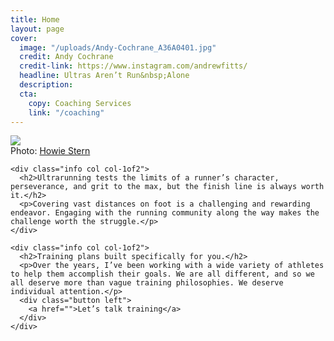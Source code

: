 ```yaml
---
title: Home
layout: page
cover:
  image: "/uploads/Andy-Cochrane_A36A0401.jpg"
  credit: Andy Cochrane
  credit-link: https://www.instagram.com/andrewfitts/
  headline: Ultras Aren’t Run&nbsp;Alone
  description: 
  cta:
    copy: Coaching Services
    link: "/coaching"
---
```


<section>
  <div class="row width-m space a-center gutter-l reverse">
    <div class="image col col-1of2">
      <div class="crop crop-4x5">
        <div>
          <img src="/uploads/Howie-Stern_06.jpg">
        </div>
      </div>
      <div class="photo-credit">
        Photo: <a href="https://www.howiestern.com" target="_blank">Howie Stern</a>
      </div>
    </div>

    <div class="info col col-1of2">
      <h2>Ultrarunning tests the limits of a runner’s character, perseverance, and grit to the max, but the finish line is always worth it.</h2>
      <p>Covering vast distances on foot is a challenging and rewarding endeavor. Engaging with the running community along the way makes the challenge worth the struggle.</p>
    </div>
  </div>
</section>

<section>
  <div class="row width-m space a-center gutter-l">
    <div class="image col col-1of2">
      <div class="crop crop-4x5">
        <div>
          <!-- <img src="/uploads/100082093_1442997372555062_4099622687205228544_o.jpg"> -->
        </div>
      </div>
    </div>

    <div class="info col col-1of2">
      <h2>Training plans built specifically for you.</h2>
      <p>Over the years, I’ve been working with a wide variety of athletes to help them accomplish their goals. We are all different, and so we all deserve more than vague training philosophies. We deserve individual attention.</p>
      <div class="button left">
        <a href="">Let’s talk training</a>
      </div>
    </div>
  </div>
</section>
